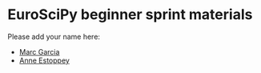 # EuroSciPy beginner sprint materials

Please add your name here:
- [Marc Garcia](https://github.com/datapythonista)
- [Anne Estoppey](https://github.com/AnneEstoppey)
